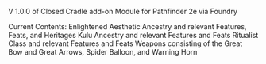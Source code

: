 V 1.0.0 of Closed Cradle add-on Module for Pathfinder 2e via Foundry 

Current Contents:
Enlightened Aesthetic Ancestry and relevant Features, Feats, and Heritages
Kulu Ancestry and relevant Features and Feats
Ritualist Class and relevant Features and Feats
Weapons consisting of the Great Bow and Great Arrows, Spider Balloon, and Warning Horn
